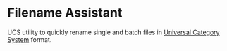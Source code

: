 # Filename Assistant
UCS utility to quickly rename single and batch files in [Universal Category System](https://universalcategorysystem.com/) format.
